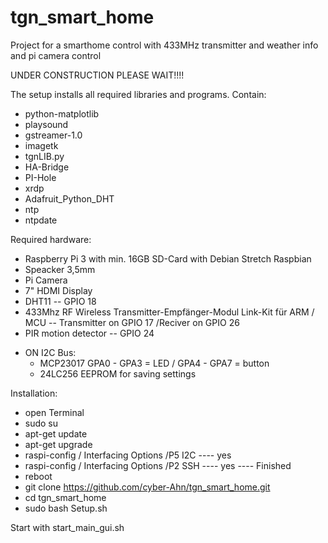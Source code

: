 # tgn_smart_home
Project for a smarthome control with 433MHz transmitter and weather info and pi camera control

UNDER CONSTRUCTION PLEASE WAIT!!!!


The setup installs all required libraries and programs.
Contain:
* python-matplotlib
* playsound
* gstreamer-1.0
* imagetk
* tgnLIB.py
* HA-Bridge
* PI-Hole
* xrdp
* Adafruit_Python_DHT
* ntp
* ntpdate


Required hardware:
* Raspberry Pi 3 with min. 16GB SD-Card with Debian Stretch Raspbian
* Speacker 3,5mm
* Pi Camera
* 7" HDMI Display
* DHT11 -- GPIO 18
* 433Mhz RF Wireless Transmitter-Empfänger-Modul Link-Kit für ARM / MCU -- Transmitter on GPIO 17 /Reciver on GPIO 26
* PIR motion detector -- GPIO 24
+ ON I2C Bus:
  * MCP23017 GPA0 - GPA3 = LED / GPA4 - GPA7 = button
  * 24LC256 EEPROM for saving settings

Installation:
* open Terminal
* sudo su
* apt-get update
* apt-get upgrade
* raspi-config / Interfacing Options /P5 I2C  ---- yes
* raspi-config / Interfacing Options /P2 SSH  ---- yes  ---- Finished
* reboot
* git clone https://github.com/cyber-Ahn/tgn_smart_home.git
* cd tgn_smart_home
* sudo bash Setup.sh

Start with start_main_gui.sh
